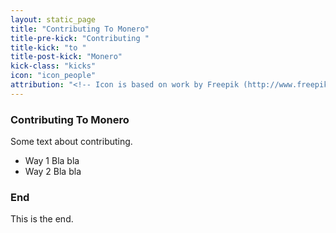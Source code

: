 ```yaml
---
layout: static_page
title: "Contributing To Monero"
title-pre-kick: "Contributing "
title-kick: "to "
title-post-kick: "Monero"
kick-class: "kicks"
icon: "icon_people"
attribution: "<!-- Icon is based on work by Freepik (http://www.freepik.com) and is licensed under Creative Commons BY 3.0 -->"
---
```


### Contributing To Monero

Some text about contributing.

- Way 1
Bla bla
- Way 2
Bla bla 

### End

This is the end.
